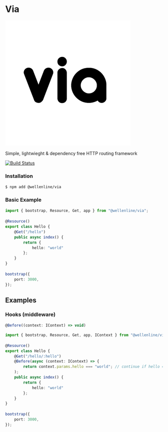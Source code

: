 # Via
![Via](https://raw.githubusercontent.com/Wellenline/via/http2/logo.png)

Simple, lightwieght & dependency free HTTP routing framework

[![Build Status](https://ci.volt.wtf/api/badges/mihkel/via/status.svg)](https://ci.volt.wtf/mihkel/via)

### Installation
```sh
$ npm add @wellenline/via
```

### Basic Example
```typescript
import { bootstrap, Resource, Get, app } from "@wellenline/via";

@Resource()
export class Hello {
	@Get("/hello")
	public async index() {
		return {
			hello: "world"
		};
	}
}

bootstrap({
	port: 3000,
});
```

## Examples
### Hooks (middleware)
```typescript
@Before((context: IContext) => void)
```

```typescript
import { bootstrap, Resource, Get, app, IContext } from "@wellenline/via";

@Resource()
export class Hello {
	@Get("/hello/:hello")
	@Before(async (context: IContext) => {
		return context.params.hello === "world"; // continue if hello === world
	);
	public async index() {
		return {
			hello: "world"
		};
	}
}

bootstrap({
	port: 3000,
});
```